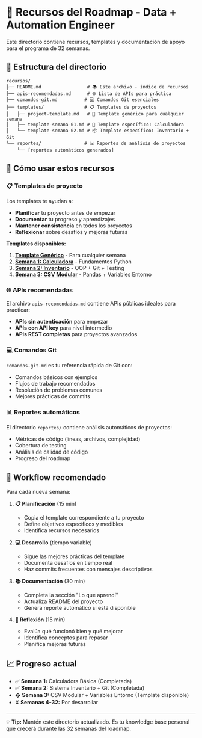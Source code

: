 # 📁 Recursos del Roadmap - Data + Automation Engineer

Este directorio contiene recursos, templates y documentación de apoyo para el programa de 32 semanas.

## 📂 **Estructura del directorio**

```
recursos/
├── README.md                 # 📚 Este archivo - índice de recursos
├── apis-recomendadas.md      # 🌐 Lista de APIs para práctica
├── comandos-git.md          # 💻 Comandos Git esenciales
├── templates/               # 📋 Templates de proyectos
│   ├── project-template.md   # 📄 Template genérico para cualquier semana
│   ├── template-semana-01.md # 🔢 Template específico: Calculadora
│   └── template-semana-02.md # 📦 Template específico: Inventario + Git
└── reportes/                # 📊 Reportes de análisis de proyectos
    └── [reportes automáticos generados]
```

## 🎯 **Cómo usar estos recursos**

### 📋 **Templates de proyecto**

Los templates te ayudan a:

- **Planificar** tu proyecto antes de empezar
- **Documentar** tu progreso y aprendizajes
- **Mantener consistencia** en todos los proyectos
- **Reflexionar** sobre desafíos y mejoras futuras

**Templates disponibles:**

1. **[Template Genérico](templates/project-template.md)** - Para cualquier semana
2. **[Semana 1: Calculadora](templates/template-semana-01.md)** - Fundamentos Python
3. **[Semana 2: Inventario](templates/template-semana-02.md)** - OOP + Git + Testing
4. **[Semana 3: CSV Modular](templates/template-semana-03.md)** - Pandas + Variables Entorno

### 🌐 **APIs recomendadas**

El archivo `apis-recomendadas.md` contiene APIs públicas ideales para practicar:

- **APIs sin autenticación** para empezar
- **APIs con API key** para nivel intermedio
- **APIs REST completas** para proyectos avanzados

### 💻 **Comandos Git**

`comandos-git.md` es tu referencia rápida de Git con:

- Comandos básicos con ejemplos
- Flujos de trabajo recomendados
- Resolución de problemas comunes
- Mejores prácticas de commits

### 📊 **Reportes automáticos**

El directorio `reportes/` contiene análisis automáticos de proyectos:

- Métricas de código (líneas, archivos, complejidad)
- Cobertura de testing
- Análisis de calidad de código
- Progreso del roadmap

## 🚀 **Workflow recomendado**

Para cada nueva semana:

1. **📋 Planificación** (15 min)

   - Copia el template correspondiente a tu proyecto
   - Define objetivos específicos y medibles
   - Identifica recursos necesarios

2. **💻 Desarrollo** (tiempo variable)

   - Sigue las mejores prácticas del template
   - Documenta desafíos en tiempo real
   - Haz commits frecuentes con mensajes descriptivos

3. **📚 Documentación** (30 min)

   - Completa la sección "Lo que aprendí"
   - Actualiza README del proyecto
   - Genera reporte automático si está disponible

4. **🔄 Reflexión** (15 min)
   - Evalúa qué funcionó bien y qué mejorar
   - Identifica conceptos para repasar
   - Planifica mejoras futuras

## 📈 **Progreso actual**

- ✅ **Semana 1:** Calculadora Básica (Completada)
- ✅ **Semana 2:** Sistema Inventario + Git (Completada)
- � **Semana 3:** CSV Modular + Variables Entorno (Template disponible)
- ⏳ **Semanas 4-32:** Por desarrollar

---

💡 **Tip:** Mantén este directorio actualizado. Es tu knowledge base personal que crecerá durante las 32 semanas del roadmap.
